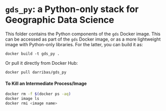 # `gds_py`: a Python-only stack for Geographic Data Science

This folder contains the Python components of the `gds` Docker image. This can be accessed as part of the `gds` Docker image, or as a more lightweight image with Python-only libraries. For the latter, you can build it as:

```
docker build -t gds_py .
```

Or pull it directly from Docker Hub:

```
docker pull darribas/gds_py
```

#### To Kill an Intermediate Process/Image

```bash
docker rm -f $(docker ps -aq)
docker image ls
docker rmi <image name>
```


